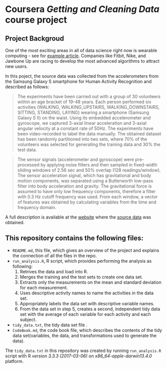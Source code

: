 # Coursera *Getting and Cleaning Data* course project

## Project Backgroud

One of the most exciting areas in all of data science right now is wearable computing - see for [example article](http://www.insideactivitytracking.com/data-science-activity-tracking-and-the-battle-for-the-worlds-top-sports-brand/). Companies like Fitbit, Nike, and Jawbone Up are racing to develop the most advanced algorithms to attract new users.

In this poject, the source data was collected from the accelerometers from the Samsung Galaxy S smartphone for Human Activity Recognition and described as follows:

> The experiments have been carried out with a group of 30 volunteers within an age bracket of 19-48 years. Each person performed six activities (WALKING, WALKING_UPSTAIRS, WALKING_DOWNSTAIRS, SITTING, STANDING, LAYING) wearing a smartphone (Samsung Galaxy S II) on the waist. Using its embedded accelerometer and gyroscope, we captured 3-axial linear acceleration and 3-axial angular velocity at a constant rate of 50Hz. The experiments have been video-recorded to label the data manually. The obtained dataset has been randomly partitioned into two sets, where 70% of the volunteers was selected for generating the training data and 30% the test data.

> The sensor signals (accelerometer and gyroscope) were pre-processed by applying noise filters and then sampled in fixed-width sliding windows of 2.56 sec and 50% overlap (128 readings/window). The sensor acceleration signal, which has gravitational and body motion components, was separated using a Butterworth low-pass filter into body acceleration and gravity. The gravitational force is assumed to have only low frequency components, therefore a filter with 0.3 Hz cutoff frequency was used. From each window, a vector of features was obtained by calculating variables from the time and frequency domain.

A full description is available at the [website](http://archive.ics.uci.edu/ml/datasets/Human+Activity+Recognition+Using+Smartphones) where the [source data](https://d396qusza40orc.cloudfront.net/getdata%2Fprojectfiles%2FUCI%20HAR%20Dataset.zip) was obtained. 

## This repository contains the following files:

- `README.md`, this file, which gives an overview of the project and explains the connection of all the files in the repo.
- `run_analysis.R`, R script, which provides performing the analysis as following:
	1. Retrives the data and load into R.
	1. Merges the training and the test sets to create one data set.
	1. Extracts only the measurements on the mean and standard deviation for each measurement.
	1. Uses descriptive activity names to name the activities in the data set.
	1. Appropriately labels the data set with descriptive variable names.
	1. From the data set in step 5, creates a second, independent tidy data set with the average of each variable for each activity and each subject.
- `tidy_data.txt`, the tidy data set file .
- `CodeBook.md`, the code book file, which describes the contents of the tidy data set(variables, the data, and transformations used to generate the data).

The `tidy_data.txt` in this repository was created by running `run_analysis.R` script with R *version 3.3.3 (2017-03-06)* on *x86_64-apple-darwin13.4.0* platform.


